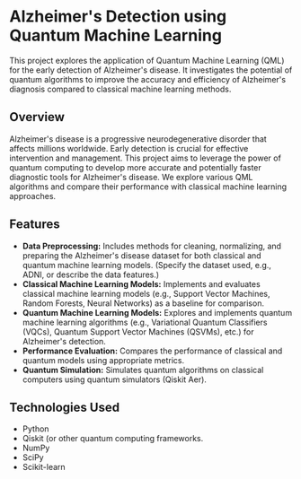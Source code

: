 # Alzheimer's Detection using Quantum Machine Learning

This project explores the application of Quantum Machine Learning (QML) for the early detection of Alzheimer's disease.  It investigates the potential of quantum algorithms to improve the accuracy and efficiency of Alzheimer's diagnosis compared to classical machine learning methods.

## Overview

Alzheimer's disease is a progressive neurodegenerative disorder that affects millions worldwide. Early detection is crucial for effective intervention and management. This project aims to leverage the power of quantum computing to develop more accurate and potentially faster diagnostic tools for Alzheimer's disease.  We explore various QML algorithms and compare their performance with classical machine learning approaches.

## Features

* **Data Preprocessing:**  Includes methods for cleaning, normalizing, and preparing the Alzheimer's disease dataset for both classical and quantum machine learning models. (Specify the dataset used, e.g., ADNI, or describe the data features.)
* **Classical Machine Learning Models:** Implements and evaluates classical machine learning models (e.g., Support Vector Machines, Random Forests, Neural Networks) as a baseline for comparison.
* **Quantum Machine Learning Models:** Explores and implements quantum machine learning algorithms (e.g., Variational Quantum Classifiers (VQCs), Quantum Support Vector Machines (QSVMs), etc.) for Alzheimer's detection. 
* **Performance Evaluation:**  Compares the performance of classical and quantum models using appropriate metrics.
* **Quantum Simulation:**  Simulates quantum algorithms on classical computers using quantum simulators (Qiskit Aer).


## Technologies Used

* Python
* Qiskit (or other quantum computing frameworks.
* NumPy
* SciPy
* Scikit-learn
